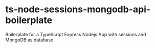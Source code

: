# ts-node-sessions-mongodb-api-boilerplate
Boilerplate for a TypeScript Express Nodejs App with sessions and MongoDB as database
